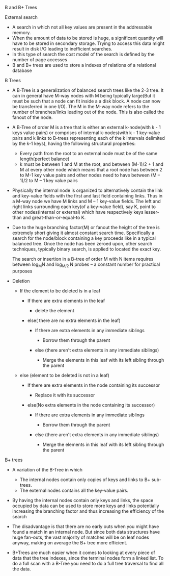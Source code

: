 B and B+ Trees

External search

- A search in which not all key values are present in the addressable
  memory.
- When the amount of data to be stored is huge, a significant quantity
  will have to be stored in secondary storage. Trying to access this
  data might result in disk I/O leading to inefficient searches.
- In this type of search the cost model of the search is defined by the
  number of page accesses
- B and B+ trees are used to store a indexes of relations of a
  relational database

B Trees

- A B-Tree is a generalization of balanced search trees like the 2-3
  tree. It can in general have M-way nodes with M being typically
  large(But it must be such that a node can fit inside a a disk block. A
  node can now be transferred in one I/O). The M in the M-way node
  refers to the number of branches/links leading out of the node. This
  is also called the fanout of the node.

- A B-Tree of order M is a tree that is either an external k-node(with
  k - 1 keys value pairs) or comprises of internal k-nodes(with k - 1
  key-value pairs and k links to B-trees representing each of the k
  intervals delimited by the k-1 keys), having the following structural
  properties:

  - Every path from the root to an external node must be of the same
    length(perfect balance)
  - k must be between 1 and M at the root, and between (M-1)/2 + 1 and M
    at every other node which means that a root node has between 2 to
    M-1 key value pairs and other nodes need to have between (M – 1)/2
    to M – 1 key value pairs

- Physically the internal node is organized to alternatively contain the
  link and key-value fields with the first and last field containing
  links. Thus in a M-way node we have M links and M – 1 key-value
  fields. The left and right links surrounding each key(of a key-value
  field), say K, point to other nodes(internal or external) which have
  respectively keys lesser-than and great-than-or-equal-to K.

- Due to the huge branching factor(M) or fanout the height of the tree
  is extremely short giving it almost constant search time. Specifically
  a search for the node/block containing a key proceeds like in a
  typical balanced tree. Once the node has been zeroed upon, other
  search techniques, typically binary search, is applied to located the
  exact key.

  The search or insertion in a B-tree of order M with N items requires
  between log<sub>M</sub>N and log<sub>M/2 </sub>N probes – a constant
  number for practical purposes

- Deletion

  - If the element to be deleted is in a leaf

    - If there are extra elements in the leaf

      - delete the element

    - else( there are no extra elements in the leaf)

      - If there are extra elements in any immediate siblings

        - Borrow them through the parent

      - else (there aren't extra elements in any immediate siblings)

        - Merge the elements in this leaf with its left sibling through
          the parent

  - else (element to be deleted is not in a leaf)

    - If there are extra elements in the node containing its successor

      - Replace it with its successor

    - else(No extra elements in the node containing its successor)

      - If there are extra elements in any immediate siblings

        - Borrow them through the parent

      - else (there aren't extra elements in any immediate siblings)

        - Merge the elements in this leaf with its left sibling through
          the parent

B+ trees

- A variation of the B-Tree in which

  - The internal nodes contain only copies of keys and links to B+
    sub-trees.
  - The external nodes contains all the key-value pairs.

- By having the internal nodes contain only keys and links, the space
  occupied by data can be used to store more keys and links potentially
  increasing the branching factor and thus increasing the efficiency of
  the search

- The disadvantage is that there are no early outs when you might have
  found a match in an internal node. But since both data structures have
  huge fan-outs, the vast majority of matches will be on leaf nodes
  anyway, making on average the B+ tree more efficient.

- B+Trees are much easier when it comes to looking at every piece of
  data that the tree indexes, since the terminal nodes form a linked
  list. To do a full scan with a B-Tree you need to do a full tree
  traversal to find all the data.
